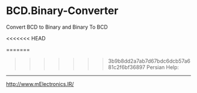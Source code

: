 ﻿# BCD.Binary-Converter
Convert BCD to Binary and Binary To BCD

<<<<<<< HEAD

=======
>>>>>>> 3b9b8dd2a7ab7d67bdc6dcb57a681c2f6bf36897
Persian Help:
----------------
http://www.mElectronics.IR/
